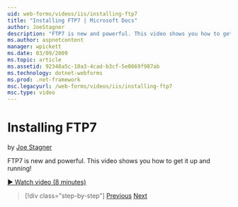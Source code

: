 ```yaml
---
uid: web-forms/videos/iis/installing-ftp7
title: "Installing FTP7 | Microsoft Docs"
author: JoeStagner
description: "FTP7 is new and powerful. This video shows you how to get it up and running!"
ms.author: aspnetcontent
manager: wpickett
ms.date: 03/09/2009
ms.topic: article
ms.assetid: 92348a5c-10a3-4cad-b3cf-5e8669f987ab
ms.technology: dotnet-webforms
ms.prod: .net-framework
msc.legacyurl: /web-forms/videos/iis/installing-ftp7
msc.type: video
---
```

Installing FTP7
====================
by [Joe Stagner](https://github.com/JoeStagner)

FTP7 is new and powerful. This video shows you how to get it up and running!

[&#9654; Watch video (8 minutes)](https://channel9.msdn.com/Blogs/ASP-NET-Site-Videos/installing-ftp7)

>[!div class="step-by-step"]
[Previous](creating-a-site-with-iis7-manager.md)
[Next](bit-rate-throttling.md)
